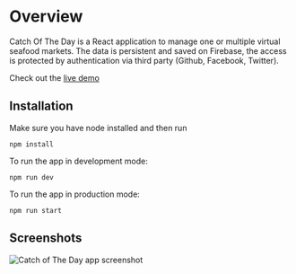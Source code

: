 # Overview

Catch Of The Day is a React application to manage one or multiple virtual seafood markets.
The data is persistent and saved on Firebase, the access is protected by authentication via third party (Github, Facebook, Twitter).

Check out the [live demo](https://confident-brown-514c24.netlify.app/)

## Installation

Make sure you have node installed and then run

`npm install`

To run the app in development mode:

`npm run dev`

To run the app in production mode:

`npm run start`

## Screenshots

<img src="https://i.ibb.co/mS9L0fr/catch-of-the-day-screenshot.png" alt="Catch of The Day app screenshot">
